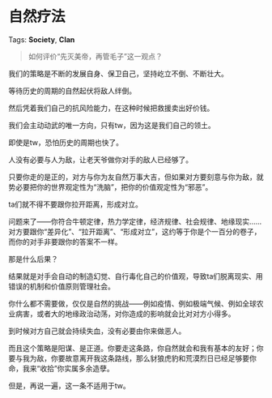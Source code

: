 # 自然疗法

Tags: **Society**, **Clan**

> 如何评价“先灭美帝，再管毛子”这一观点？



我们的策略是不断的发展自身、保卫自己，坚持屹立不倒、不断壮大。

等待历史的周期的自然起伏将敌人绊倒。

然后凭着我们自己的抗风险能力，在这种时候把救援卖出好价钱。

我们会主动动武的唯一方向，只有tw，因为这是我们自己的领土。

即使是tw，恐怕历史的周期也快了。

人没有必要与人为敌，让老天爷做你对手的敌人已经够了。

只要你走的是正的，对方与你为友自然万事大吉，但如果对方要刻意与你为敌，就势必要把你的世界观定性为“洗脑”，把你的价值观定性为“邪恶”。

ta们就不得不要跟你拉开距离，形成对立。

问题来了——你符合牛顿定律，热力学定律，经济规律、社会规律、地缘现实……对方要跟你“差异化”、“拉开距离”、“形成对立”，这约等于你是个一百分的卷子，而你的对手非要跟你的答案不一样。

那是什么后果？

结果就是对手会自动的制造幻觉、自行毒化自己的价值观，导致ta们脱离现实、用错误的机制和价值原则管理社会。

你什么都不需要做，仅仅是自然的挑战——例如疫情、例如极端气候、例如全球农业病害，或者大的地缘政治动荡，对你造成的影响就会比对对方小得多。

到时候对方自己就会持续失血，没有必要由你来做恶人。

而且这个策略是阳谋、是正道。你要走这条路，你自然就会和我有基本的友好；你要与我为敌，你要故意离开我这条路线，那么豺狼虎豹和荒漠烈日已经足够要你命，我来“收拾”你实属多余造孽。

但是，再说一遍，这一条不适用于tw。



